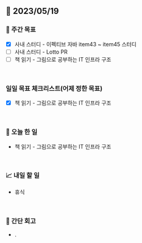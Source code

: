 ## 📅 2023/05/19


### 👏 주간 목표

- [x] 사내 스터디 - 이펙티브 자바 item43 ~ item45 스터디
- [ ] 사내 스터디 - Lotto PR
- [ ] 책 읽기 - 그림으로 공부하는 IT 인프라 구조

<br/>

### 일일 목표 체크리스트(어제 정한 목표)

- [x] 책 읽기 - 그림으로 공부하는 IT 인프라 구조

<br/>

### 💯 오늘 한 일

- 책 읽기 - 그림으로 공부하는 IT 인프라 구조

<br/>

### 📈 내일 할 일

- 휴식

<br/>

### 🤔 간단 회고

- .
 
